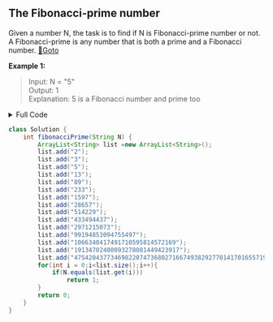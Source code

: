 ## The Fibonacci-prime number
Given a number N, the task is to find if N is Fibonacci-prime number or not. A Fibonacci-prime is any number that is both a prime and a Fibonacci number. [🔗Goto](https://practice.geeksforgeeks.org/problems/the-fibonacci-prime-number1150/1/?page=4&difficulty[]=1&status[]=unsolved&category[]=Arrays&category[]=Strings&sortBy=accuracy#) 

**Example 1:**

><p>Input: N = "5"<br>
>Output: 1<br>
>Explanation: 5 is a Fibonacci number and prime too</p> 

<details>
<summary>Full Code</summary>

```java
import java.io.*;
import java.util.*;

class GFG {
    public static void main(String args[]) throws IOException {
        BufferedReader read =
            new BufferedReader(new InputStreamReader(System.in));
        int t = Integer.parseInt(read.readLine());
        while (t-- > 0) {
            String input = read.readLine();
            
            Solution ob = new Solution();
            int result = ob.fibonacciPrime(input);
            
            System.out.println(result);
        }
    }
}
```
</details>

```java
class Solution {
    int fibonacciPrime(String N) {
        ArrayList<String> list =new ArrayList<String>();
        list.add("2");
        list.add("3");
        list.add("5");
        list.add("13");
        list.add("89");
        list.add("233");
        list.add("1597");
        list.add("28657");
        list.add("514229");
        list.add("433494437");
        list.add("2971215073");
        list.add("99194853094755497");
        list.add("1066340417491710595814572169");
        list.add("19134702400093278081449423917");
        list.add("475420437734698220747368027166749382927701417016557193662268716376935476241");
        for(int i = 0;i<list.size();i++){
            if(N.equals(list.get(i)))
                return 1;
        }
        return 0;
    }
}
```
